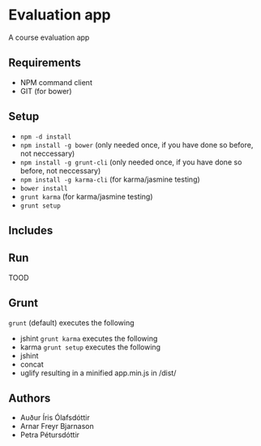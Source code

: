 # Evaluation app
A course evaluation app

## Requirements
- NPM command client
- GIT (for bower)

## Setup
- `npm -d install`
- `npm install -g bower` (only needed once, if you have done so before, not neccessary)
- `npm install -g grunt-cli` (only needed once, if you have done so before, not neccessary)
- `npm install -g karma-cli` (for karma/jasmine testing)
- `bower install`
- `grunt karma` (for karma/jasmine testing)
- `grunt setup`

## Includes

## Run
TOOD

## Grunt
`grunt` (default) executes the following
- jshint
`grunt karma` executes the following
- karma
`grunt setup` executes the following
- jshint
- concat
- uglify
resulting in a minified app.min.js in /dist/

## Authors
- Auður Íris Ólafsdóttir
- Arnar Freyr Bjarnason
- Petra Pétursdóttir
